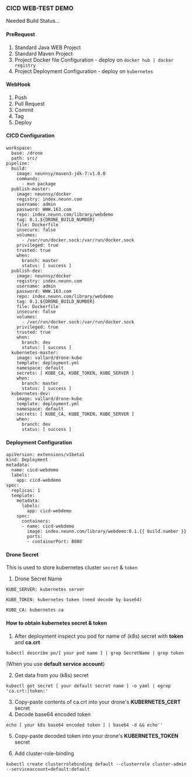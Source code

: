 ### CICD WEB-TEST DEMO

Needed Build Status...


#### PreRequest

1. Standard Java WEB Project
2. Standard Maven Project
3. Project Docker file Configuration - deploy on `docker hub | docker registry `
4. Project Deployment Configuration - deploy on `kubernetes`

#### WebHook

1. Push
2. Pull Request
3. Commit
4. Tag
5. Deploy

#### CICD Configuration

```
workspace:
  base: /drone
  path: src/
pipeline:
  build:
    image: neunnsy/maven3-jdk-7:v1.0.0
    commands:
      - mvn package
  publish-master:
    image: neunnsy/docker
    registry: index.neunn.com
    username: admin
    password: WWW.163.com
    repo: index.neunn.com/library/webdemo
    tag: 0.1.${DRONE_BUILD_NUMBER}
    file: Dockerfile
    insecure: false
    volumes:
      - /var/run/docker.sock:/var/run/docker.sock
    privileged: true
    trusted: true
    when:
      branch: master
      status: [ success ]
  publish-dev:
    image: neunnsy/docker
    registry: index.neunn.com
    username: admin
    password: WWW.163.com
    repo: index.neunn.com/library/webdemo
    tag: 0.1.${DRONE_BUILD_NUMBER}
    file: Dockerfile
    insecure: false
    volumes:
      - /var/run/docker.sock:/var/run/docker.sock
    privileged: true
    trusted: true
    when:
      branch: dev
      status: [ success ]
  kubernetes-master:
    image: vallard/drone-kube
    template: deployment.yml
    namespace: default
    secrets: [ KUBE_CA, KUBE_TOKEN, KUBE_SERVER ]
    when:
      branch: master
      status: [ success ]
  kubernetes-dev:
    image: vallard/drone-kube
    template: deployment.yml
    namespace: default
    secrets: [ KUBE_CA, KUBE_TOKEN, KUBE_SERVER ]
    when:
      branch: dev
      status: [ success ]
```

#### Deployment Configuration

```
apiVersion: extensions/v1beta1
kind: Deployment
metadata:
  name: cicd-webdemo
  labels:
    app: cicd-webdemo
spec:
  replicas: 1
  template:
    metadata:
      labels:
        app: cicd-webdemo
    spec:
      containers:
      - name: cicd-webdemo
        image: index.neunn.com/library/webdemo:0.1.{{ build.number }}
        ports:
        - containerPort: 8080
```

#### Drone Secret

This is used to store kubernetes cluster `secret` & `token`

1. Drone Secret Name

```
KUBE_SERVER: kubernetes server

KUBE_TOKEN: kubernetes token (need decode by base64)

KUBE_CA: kubernetes ca

```

#### How to obtain kubernetes secret & token

1. After deployment inspect you pod for name of (k8s) secret with **token** and **ca.crt**
```
kubectl describe po/[ your pod name ] | grep SecretName | grep token
```
(When you use **default service account**)

2. Get data from you (k8s) secret
```
kubectl get secret [ your default secret name ] -o yaml | egrep 'ca.crt:|token:'
```
3. Copy-paste contents of ca.crt into your drone's **KUBERNETES_CERT** secret
4. Decode base64 encoded token
```
echo [ your k8s base64 encoded token ] | base64 -d && echo''
```
5. Copy-paste decoded token into your drone's **KUBERNETES_TOKEN** secret

6. Add cluster-role-binding
```
kubectl create clusterrolebinding default --clusterrole cluster-admin --serviceaccount=default:default
```